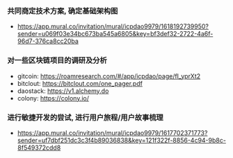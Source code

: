 ### 共同商定技术方案, 确定基础架构图
- https://app.mural.co/invitation/mural/icpdao9979/1618192739950?sender=u069f03e34bc673ba545a6805&key=bf3def32-2722-4a6f-96d7-376ca8cc20ba


### 对一些区块链项目的调研及分析
- gitcoin: https://roamresearch.com/#/app/icpdao/page/fI_yprXt2
- bitclout: https://bitclout.com/one_pager.pdf
- daostack: https://v1.alchemy.do
- colony: https://colony.io/

### 进行敏捷开发的尝试, 进行用户旅程/用户故事梳理
- https://app.mural.co/invitation/mural/icpdao9979/1617702371773?sender=uf7dbf251dc3c3f4b89036838&key=121f322f-8856-4c94-9b8c-8f549372cdd8
